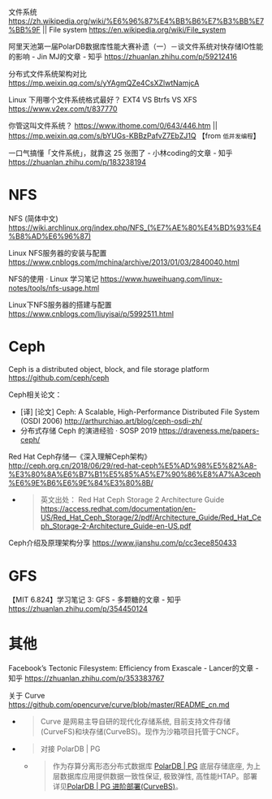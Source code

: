
文件系统 https://zh.wikipedia.org/wiki/%E6%96%87%E4%BB%B6%E7%B3%BB%E7%BB%9F || File system https://en.wikipedia.org/wiki/File_system

阿里天池第一届PolarDB数据库性能大赛补遗（一）－谈文件系统对快存储IO性能的影响 - Jin MJ的文章 - 知乎 https://zhuanlan.zhihu.com/p/59212416

分布式文件系统架构对比 https://mp.weixin.qq.com/s/yYAgmQZe4CsXZlwtNamjcA

Linux 下用哪个文件系统格式最好？ EXT4 VS Btrfs VS XFS https://www.v2ex.com/t/837770

你管这叫文件系统？ https://www.ithome.com/0/643/446.htm || https://mp.weixin.qq.com/s/bYUGs-KBBzPafvZ7EbZJ1Q  【from `低并发编程`】

一口气搞懂「文件系统」，就靠这 25 张图了 - 小林coding的文章 - 知乎 https://zhuanlan.zhihu.com/p/183238194

# NFS

NFS (简体中文) https://wiki.archlinux.org/index.php/NFS_(%E7%AE%80%E4%BD%93%E4%B8%AD%E6%96%87)

Linux NFS服务器的安装与配置 https://www.cnblogs.com/mchina/archive/2013/01/03/2840040.html

NFS的使用 · Linux 学习笔记 https://www.huweihuang.com/linux-notes/tools/nfs-usage.html

Linux下NFS服务器的搭建与配置 https://www.cnblogs.com/liuyisai/p/5992511.html

# Ceph

Ceph is a distributed object, block, and file storage platform https://github.com/ceph/ceph

Ceph相关论文：
- [译] [论文] Ceph: A Scalable, High-Performance Distributed File System (OSDI 2006) http://arthurchiao.art/blog/ceph-osdi-zh/
- 分布式存储 Ceph 的演进经验 · SOSP 2019 https://draveness.me/papers-ceph/

Red Hat Ceph存储—《深入理解Ceph架构》 http://ceph.org.cn/2018/06/29/red-hat-ceph%E5%AD%98%E5%82%A8-%E3%80%8A%E6%B7%B1%E5%85%A5%E7%90%86%E8%A7%A3ceph%E6%9E%B6%E6%9E%84%E3%80%8B/
- > 英文出处： Red Hat Ceph Storage 2 Architecture Guide https://access.redhat.com/documentation/en-US/Red_Hat_Ceph_Storage/2/pdf/Architecture_Guide/Red_Hat_Ceph_Storage-2-Architecture_Guide-en-US.pdf

Ceph介绍及原理架构分享 https://www.jianshu.com/p/cc3ece850433

# GFS

【MIT 6.824】学习笔记 3: GFS - 多颗糖的文章 - 知乎 https://zhuanlan.zhihu.com/p/354450124

# 其他

Facebook’s Tectonic Filesystem: Efficiency from Exascale - Lancer的文章 - 知乎 https://zhuanlan.zhihu.com/p/353383767

关于 Curve https://github.com/opencurve/curve/blob/master/README_cn.md
- > Curve 是网易主导自研的现代化存储系统, 目前支持文件存储(CurveFS)和块存储(CurveBS)。现作为沙箱项目托管于CNCF。
- > 对接 PolarDB | PG
  * > 作为存算分离形态分布式数据库 [PolarDB | PG](https://github.com/ApsaraDB/PolarDB-for-PostgreSQL) 底层存储底座, 为上层数据库应用提供数据一致性保证, 极致弹性, 高性能HTAP。部署详见[PolarDB | PG 进阶部署(CurveBS)](https://apsaradb.github.io/PolarDB-for-PostgreSQL/zh/deploying/storage-curvebs.html)。

